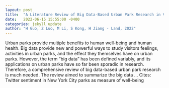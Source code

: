 ```yaml
---
layout: post
title:  "A Literature Review of Big Data-Based Urban Park Research in Visitor Dimension"
date:   2022-06-15 15:55:00 -0400
categories: jekyll update
author: "H Guo, Z Luo, M Li, S Kong, H Jiang - Land, 2022"
---
```

Urban parks provide multiple benefits to human well-being and human health. Big data provide new and powerful ways to study visitors  feelings, activities in urban parks, and the effect they themselves have on urban parks. However, the term “big data” has been defined variably, and its applications on urban parks have so far been sporadic in research. Therefore, a comprehensive review of big data-based urban park research is much needed. The review aimed to summarize the big data …
Cites: ‪Twitter sentiment in New York City parks as measure of well-being‬  